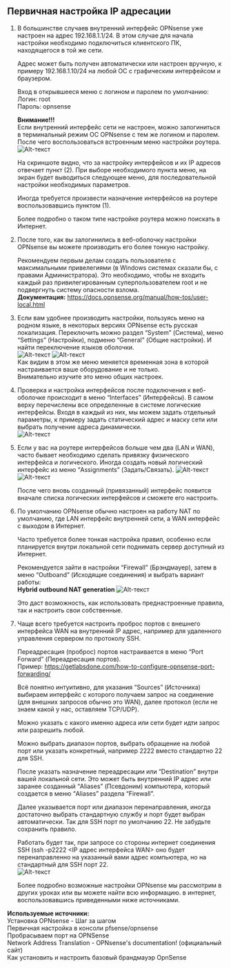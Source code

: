 ## Первичная настройка IP адресации

1. В большинстве случаев внутренний интерфейс OPNsense уже настроен на адрес 192.168.1.1/24. В этом случае для начала настройки необходимо подключиться клиентского ПК, находящегося в той же сети.    

    Адрес может быть получен автоматически или настроен вручную, к примеру 192.168.1.10/24 на любой ОС с графическим интерфейсом и браузером.    

    Вход в открывшееся меню с логином и паролем по умолчанию:    
Логин: root    
Пароль: opnsense    

    **Внимание!!!**    
Если внутренний интерфейс сети не настроен, можно залогиниться в терминальный режим ОС OPNsense с тем же логином и паролем. После чего воспользоваться встроенным меню настройки роутера.    
![Alt-текст](https://github.com/WSRGUVD/OPNsense/blob/main/imges/image2.png)    

    На скриншоте видно, что за настройку интерфейсов и их IP адресов отвечает пункт (2). При выборе необходимого пункта меню, на экран будет выводиться следующее меню, для последовательной настройки необходимых параметров. 

    Иногда требуется произвести назначение интерфейсов на роутере воспользовавшись пунктом (1).    

    Более подробно о таком типе настройке роутера можно поискать в Интернет.


2. После того, как вы залогинились в веб-оболочку настройки OPNsense вы можете производить его более тонкую настройку.    

    Рекомендуем первым делам создать пользователя с максимальными привелегиями (в Windows системах сказали бы, с правами Администратора). Это необходимо, чтобы не входить каждый раз привилегированным суперпользователем root и не подвергнуть систему опасности взлома.    
**Документация:** https://docs.opnsense.org/manual/how-tos/user-local.html


3. Если вам удобнее производить настройки, пользуясь меню на родном языке, в некоторых версиях OPNsense есть русская локализация. Переключить можно раздел “System” (Система), меню “Settings” (Настройки), подменю “General” (Общие настройки). И найти переключение языков оболочки.    
![Alt-текст](https://github.com/WSRGUVD/OPNsense/blob/main/imges/image8.png)    ![Alt-текст](https://github.com/WSRGUVD/OPNsense/blob/main/imges/image1.png)    
Как видим в этом же меню меняется временная зона в которой настраивается ваше оборудование и не только.    
Внимательно изучите это меню общих настроек.

4. Проверка и настройка интерфейсов после подключения к веб-оболочке происходит в меню “Interfaces” (Интерфейсы). В самом верху перечислены все определенные в системе логические интерфейсы. Входя в каждый из них, мы можем задать отдельный параметры, к примеру задать статический адрес и маску сети или выбрать получение адреса динамически.    
![Alt-текст](https://github.com/WSRGUVD/OPNsense/blob/main/imges/image3.png)    

5. Если у вас на роутере интерфейсов больше чем два (LAN и WAN), часто бывает необходимо сделать привязку физического интерфейса и логического. Иногда создать новый логический интерфейс из меню “Assignments” (Задать/Связать).
![Alt-текст](https://github.com/WSRGUVD/OPNsense/blob/main/imges/image7.png)    
![Alt-текст](https://github.com/WSRGUVD/OPNsense/blob/main/imges/image4.png)    

    После чего вновь созданный (привязанный) интерфейс появится вначале списка логических интерфейсов и сможете его настроить.    

6. По умолчанию OPNsense обычно настроен на работу  NAT по умолчанию, где LAN интерфейс внутренней сети, а WAN интерфейс с выходом в Интернет.    

    Часто требуется  более тонкая настройка правил, особенно если планируется внутри локальной сети поднимать сервер доступный из Интернет.

    Рекомендуется зайти в настройки “Firewall” (Брэндмауер), затем в меню “Outboand” (Исходящие соединения) и выбрать вариант работы:    
**Hybrid outbound NAT generation**
![Alt-текст](https://github.com/WSRGUVD/OPNsense/blob/main/imges/image4.png)        

    Это даст возможность, как использовать преднастроенные правила, так и настроить свои собственные.


7. Чаще всего требуется настроить проброс портов с внешнего интерфейса WAN на внутренний IP адрес, например для удаленного управления сервером по протоколу SSH.    

    Переадресация (проброс) портов настраивается в меню “Port Forward” (Переадресация портов).    
Пример: https://getlabsdone.com/how-to-configure-opnsense-port-forwarding/    

    Всё понятно интуитивно, для указания “Sources” (Источника) выбираем интерфейс с которого получаем запрос на соединение (для внешних запросов обычно это WAN), далее протокол (если не знаем какой у нас, оставляем TCP/UDP).    

    Можно указать с какого именно адреса или сети  будет идти запрос или разрешить любой.    

    Можно выбрать диапазон портов, выбрать обращение на любой порт или указать конкретный, например 2222 вместо стандартно 22 для SSH.    

    После указать назначение переадресации или “Destination” внутри вашей локальной сети. Это может быть внутренний IP адрес или заранее созданный “Aliases” (Псевдоним) компьютера, который создается в меню “Aliases” раздела “Firewall”.    

    Далее указывается порт или диапазон перенаправления, иногда достаточно выбрать стандартную службу и порт будет выбран автоматически. Так для SSH порт по умолчанию 22. Не забудьте сохранить правило.    

    Работать будет так, при запросе со стороны интернет соединения SSH (ssh -p2222 <IP адрес интерфейса WAN> оно будет перенаправленно на указанный вами адрес компьютера, но на стандартный для SSH порт 22.    
![Alt-текст](https://github.com/WSRGUVD/OPNsense/blob/main/imges/image5.png)    


    Более подробно возможные настройки OPNsense мы рассмотрим в других уроках или вы можете найти всю информацию. в интернет, воспользовавшись приведенными ниже источниками.    

**Используемые источники:**    
Установка OPNsense - Шаг за шагом    
Первичная настройка в консоли pfsense/opnsense    
Пробрасываем порт на OPNSense    
Network Address Translation - OPNsense's documentation! (официальный сайт)    
Как установить и настроить базовый брандмауэр OpnSense    

